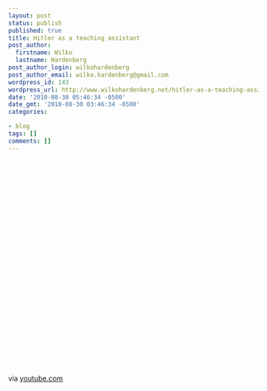 ```yaml
---
layout: post
status: publish
published: true
title: Hitler as a teaching assistant
post_author:
  firstname: Wilko
  lastname: Hardenberg
post_author_login: wilkohardenberg
post_author_email: wilko.hardenberg@gmail.com
wordpress_id: 143
wordpress_url: http://www.wilkohardenberg.net/hitler-as-a-teaching-assistant/
date: '2010-08-30 05:46:34 -0500'
date_gmt: '2010-08-30 03:46:34 -0500'
categories:

- blog
tags: []
comments: []
---
```


<div class="posterous_bookmarklet_entry">
      <object height="417" width="500"><param name="movie" value="http://www.youtube.com/v/EOd3tWVTKNc&hl=en&fs=1" /><param name="wmode" value="window" /><param name="allowFullScreen" value="true" /><param name="allowscriptaccess" value="always" /><embed allowfullscreen="true" src="http://www.youtube.com/v/EOd3tWVTKNc&hl=en&fs=1" wmode="window" allowscriptaccess="always" type="application/x-shockwave-flash" height="417" width="500"></embed></object></p>
<div class="posterous_quote_citation">via <a href="http://www.youtube.com/watch?v=EOd3tWVTKNc">youtube.com</a></div></p>
<p></p></div>
